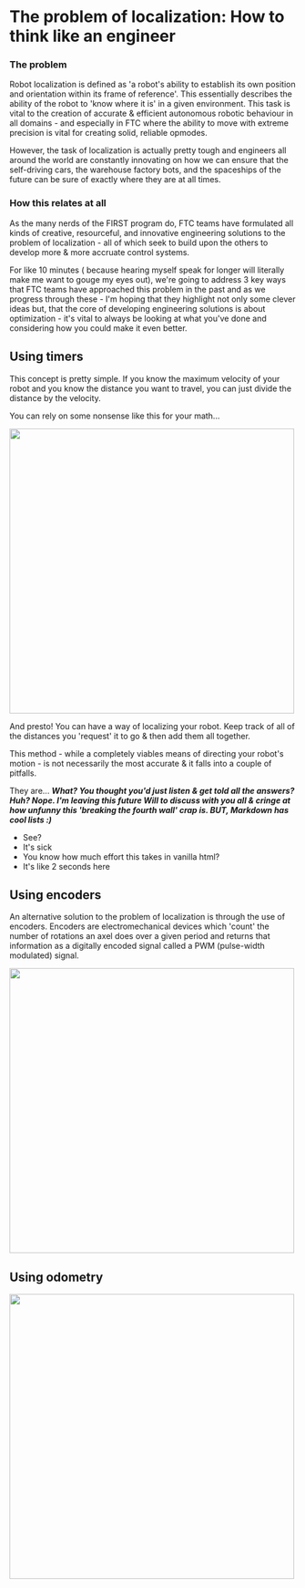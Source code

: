 # The problem of localization: How to think like an engineer

### The problem

Robot localization is defined as 'a robot's ability to establish its own position and orientation within its frame of reference'. This essentially describes the ability of the robot to 'know where it is' in a given environment. This task is vital to the creation of accurate & efficient autonomous robotic behaviour in all domains - and especially in FTC where the ability to move with extreme precision is vital for creating solid, reliable opmodes. 

However, the task of localization is actually pretty tough and engineers all around the world are constantly innovating on how we can ensure that the self-driving cars, the warehouse factory bots, and the spaceships of the future can be sure of exactly where they are at all times.

### How this relates at all

As the many nerds of the FIRST program do, FTC teams have formulated all kinds of creative, resourceful, and innovative engineering solutions to the problem of localization - all of which seek to build upon the others to develop more & more accruate control systems. 

For like 10 minutes ( because hearing myself speak for longer will literally make me want to gouge my eyes out), we're going to address 3 key ways that FTC teams have approached this problem in the past and as we progress through these - I'm hoping that they highlight not only some clever ideas but, that the core of developing engineering solutions is about optimization - it's vital to always be looking at what you've done and considering how you could make it even better.

## Using timers

This concept is pretty simple. If you know the maximum velocity of your robot and you know the distance you want to travel, you can just divide the distance by the velocity.

You can rely on some nonsense like this for your math...

<img src="https://images.saymedia-content.com/.image/t_share/MTc0MTc0MDM4NTM1NDQ4NDQ0/using-the-magic-triangle-for-speed-distance-and-time-compound-measures.jpg" width="500"/>

And presto! You can have a way of localizing your robot. Keep track of all of the distances you 'request' it to go & then add them all together.

This method - while a completely viables means of directing your robot's motion - is not necessarily the most accurate & it falls into a couple of pitfalls.

They are... ***What? You thought you'd just listen & get told all the answers? Huh? Nope. I'm leaving this future Will to discuss with you all & cringe at how unfunny this 'breaking the fourth wall' crap is. BUT, Markdown has cool lists :)***

- See?
- It's sick
- You know how much effort this takes in vanilla html?
- It's like 2 seconds here


## Using encoders

An alternative solution to the problem of localization is through the use of encoders. Encoders are electromechanical devices which 'count' the number of rotations an axel does over a given period and returns that information as a digitally encoded signal called a PWM (pulse-width modulated) signal.

<img src="https://blog.pitsco.com/hs-fs/hubfs/Blog%20Images/Torquenado2-1366-0917.png?width=514&name=Torquenado2-1366-0917.png" width="500">

## Using odometry

<img src="https://i.stack.imgur.com/B0PzT.jpg" width="500">

